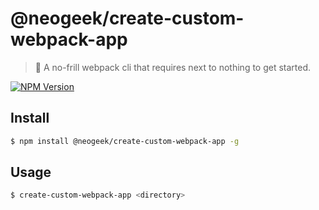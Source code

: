 # @neogeek/create-custom-webpack-app

> 🎒 A no-frill webpack cli that requires next to nothing to get started.

[![NPM Version](http://img.shields.io/npm/v/@neogeek/create-custom-webpack-app.svg?style=flat)](https://www.npmjs.org/package/@neogeek/create-custom-webpack-app)

## Install

```bash
$ npm install @neogeek/create-custom-webpack-app -g
```

## Usage

```bash
$ create-custom-webpack-app <directory>
```
